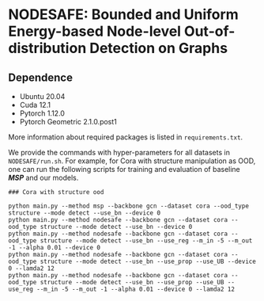 # NODESAFE: Bounded and Uniform Energy-based Node-level Out-of-distribution Detection on Graphs

## Dependence

- Ubuntu 20.04
- Cuda 12.1
- Pytorch 1.12.0
- Pytorch Geometric 2.1.0.post1

More information about required packages is listed in `requirements.txt`.



 
We provide the commands with hyper-parameters for all datasets in `NODESAFE/run.sh`. 
For example, for Cora with structure manipulation as OOD, one can run the following scripts for training and evaluation of baseline ***MSP*** and our models.
```shell 
### Cora with structure ood

python main.py --method msp --backbone gcn --dataset cora --ood_type structure --mode detect --use_bn --device 0
python main.py --method nodesafe --backbone gcn --dataset cora --ood_type structure --mode detect --use_bn --device 0
python main.py --method nodesafe --backbone gcn --dataset cora --ood_type structure --mode detect --use_bn --use_reg --m_in -5 --m_out -1 --alpha 0.01 --device 0
python main.py --method nodesafe --backbone gcn --dataset cora --ood_type structure --mode detect --use_bn --use_prop --use_UB --device 0 --lamda2 12
python main.py --method nodesafe --backbone gcn --dataset cora --ood_type structure --mode detect --use_bn --use_prop --use_UB --use_reg --m_in -5 --m_out -1 --alpha 0.01 --device 0 --lamda2 12
```
